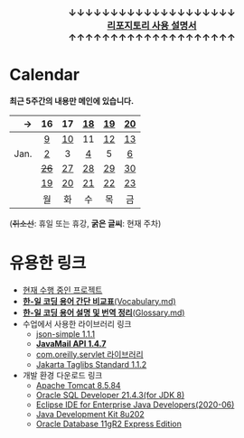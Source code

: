 ### <p align="center">↓↓↓↓↓↓↓↓↓↓↓↓↓↓↓↓↓↓↓↓<br><a href="https://github.com/Kade-JSL/JSL56-lectures/blob/main/999999_ETC/0_docs/Tutorial.md#%EB%8F%8C%EC%95%84%EC%98%A4%EC%85%A8%EB%82%98%EC%9A%94-%EC%9E%98-%ED%95%98%EC%85%A8%EC%8A%B5%EB%8B%88%EB%8B%A4"><b>리포지토리 사용 설명서</b></a><br>↑↑↑↑↑↑↑↑↑↑↑↑↑↑↑↑↑↑↑↑</p>

# Calendar

**최근 5주간의 내용만 메인에 있습니다.**

| → | 16 | 17 | [18](/221205-230127_JSP/230118/) | [19](/221205-230127_JSP/230119/) | [20](/221205-230127_JSP/230120/) |
|--:|:-:|:-:|:-:|:-:|:-:|
|| [9](/221205-230127_JSP/230109/) | [10](/221205-230127_JSP/230110/) | 11 | [12](/221205-230127_JSP/230112/) | [13](/221205-230127_JSP/230113/) |
| Jan. | [2](/221205-230127_JSP/230102/) | 3 | [4](/221205-230127_JSP/230104/) | 5 | [6](/221205-230127_JSP/230106/) |
|  | [~~26~~](/221205-230127_JSP/22-12/221226/) | [27](/221205-230127_JSP/22-12/221227/) | [28](/221205-230127_JSP/22-12/221228/) | [29](/221205-230127_JSP/22-12/221229/) | [30](/221205-230127_JSP/22-12/221230/) |
|| [19](/221205-230127_JSP/22-12/221219/) | [20](/221205-230127_JSP/22-12/221220/) | [21](/221205-230127_JSP/22-12/221221/) | [22](/221205-230127_JSP/22-12/221222/) | [23](/221205-230127_JSP/22-12/221223/) |
|| 월 | 화 | 수 | 목 | 금 |

(~~취소선~~: 휴일 또는 휴강, **굵은 글씨**: 현재 주차)

# 유용한 링크

- [현재 수행 중인 프로젝트](/999999_ETC/3_project/personalportfolio1/)
- [**한-일 코딩 용어 간단 비교표**(Vocabulary.md)](/999999_ETC/0_docs/Vocabulary.md)
- [**한-일 코딩 용어 설명 및 번역 정리**(Glossary.md)](/999999_ETC/0_docs/Glossary.md)
- 수업에서 사용한 라이브러리 링크
    - [json-simple 1.1.1](https://repo1.maven.org/maven2/com/googlecode/json-simple/json-simple/1.1.1/json-simple-1.1.1.jar)
    - [**JavaMail API 1.4.7**](https://repo1.maven.org/maven2/com/sun/mail/javax.mail/1.4.7/javax.mail-1.4.7.jar)
    - [com.oreilly.servlet 라이브러리](http://www.servlets.com/cos/cos-22.05.zip)
    - [Jakarta Taglibs Standard 1.1.2](http://archive.apache.org/dist/jakarta/taglibs/standard/binaries/jakarta-taglibs-standard-1.1.2.zip)
- 개발 환경 다운로드 링크
    - [Apache Tomcat 8.5.84](https://dlcdn.apache.org/tomcat/tomcat-8/v8.5.84/bin/apache-tomcat-8.5.84-windows-x64.zip)
    - [Oracle SQL Developer 21.4.3(for JDK 8)](https://www.oracle.com/tools/downloads/sqldev-downloads-2143.html)
    - [Eclipse IDE for Enterprise Java Developers(2020-06)](https://www.eclipse.org/downloads/download.php?file=/technology/epp/downloads/release/2020-06/R/eclipse-jee-2020-06-R-win32-x86_64.zip)
    - [Java Development Kit 8u202](https://www.oracle.com/kr/java/technologies/javase/javase8-archive-downloads.html)
    - [Oracle Database 11gR2 Express Edition](https://www.oracle.com/database/technologies/xe-prior-release-downloads.html)